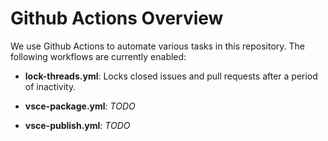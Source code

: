 # Github Actions Overview

We use Github Actions to automate various tasks in this repository. The following workflows are currently enabled:

- **lock-threads.yml**: Locks closed issues and pull requests after a period of inactivity.

- **vsce-package.yml**: *TODO*

- **vsce-publish.yml**: *TODO*
